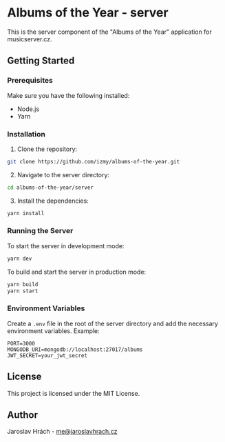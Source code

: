 # Albums of the Year - server

This is the server component of the "Albums of the Year" application for musicserver.cz.

## Getting Started

### Prerequisites

Make sure you have the following installed:

- Node.js
- Yarn

### Installation

1. Clone the repository:
  ```sh
  git clone https://github.com/izmy/albums-of-the-year.git
  ```
2. Navigate to the server directory:
  ```sh
  cd albums-of-the-year/server
  ```
3. Install the dependencies:
  ```sh
  yarn install
  ```

### Running the Server

To start the server in development mode:
```sh
yarn dev
```

To build and start the server in production mode:
```sh
yarn build
yarn start
```

### Environment Variables

Create a `.env` file in the root of the server directory and add the necessary environment variables. Example:
```
PORT=3000
MONGODB_URI=mongodb://localhost:27017/albums
JWT_SECRET=your_jwt_secret
```

## License

This project is licensed under the MIT License.

## Author

Jaroslav Hrách - [me@jaroslavhrach.cz](mailto:me@jaroslavhrach.cz)